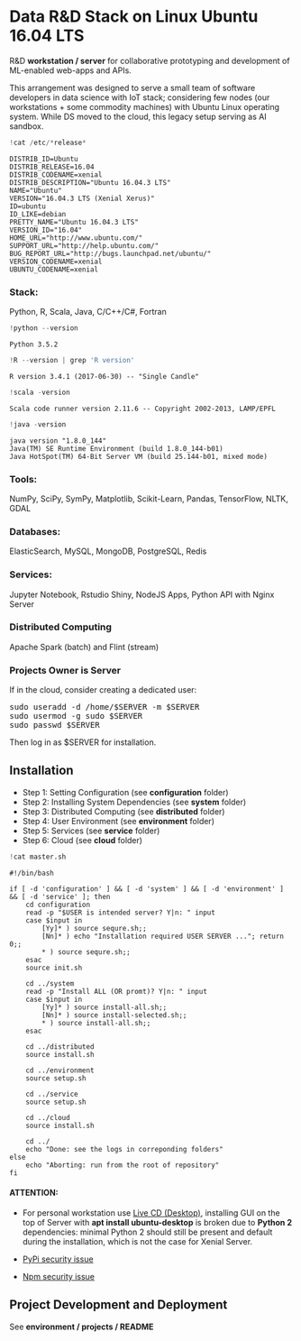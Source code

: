 
# Data R&D Stack on Linux Ubuntu 16.04 LTS
R&D **workstation / server** for collaborative prototyping and development of ML-enabled web-apps and APIs.

This arrangement was designed to serve a small team of software developers in data science with IoT stack;
considering few nodes (our workstations + some commodity machines) with Ubuntu Linux operating system. While DS moved to the cloud, this legacy setup serving as AI sandbox.


```python
!cat /etc/*release*
```

    DISTRIB_ID=Ubuntu
    DISTRIB_RELEASE=16.04
    DISTRIB_CODENAME=xenial
    DISTRIB_DESCRIPTION="Ubuntu 16.04.3 LTS"
    NAME="Ubuntu"
    VERSION="16.04.3 LTS (Xenial Xerus)"
    ID=ubuntu
    ID_LIKE=debian
    PRETTY_NAME="Ubuntu 16.04.3 LTS"
    VERSION_ID="16.04"
    HOME_URL="http://www.ubuntu.com/"
    SUPPORT_URL="http://help.ubuntu.com/"
    BUG_REPORT_URL="http://bugs.launchpad.net/ubuntu/"
    VERSION_CODENAME=xenial
    UBUNTU_CODENAME=xenial


### Stack:
Python, R, Scala, Java, C/C++/C#, Fortran


```python
!python --version
```

    Python 3.5.2



```python
!R --version | grep 'R version'
```

    R version 3.4.1 (2017-06-30) -- "Single Candle"



```python
!scala -version
```

    Scala code runner version 2.11.6 -- Copyright 2002-2013, LAMP/EPFL



```python
!java -version
```

    java version "1.8.0_144"
    Java(TM) SE Runtime Environment (build 1.8.0_144-b01)
    Java HotSpot(TM) 64-Bit Server VM (build 25.144-b01, mixed mode)


### Tools:
NumPy, SciPy, SymPy, Matplotlib, Scikit-Learn, Pandas, TensorFlow, NLTK, GDAL

### Databases:
ElasticSearch, MySQL, MongoDB, PostgreSQL, Redis

### Services:
Jupyter Notebook, Rstudio Shiny, NodeJS Apps, Python API with Nginx Server

### Distributed Computing
Apache Spark (batch) and Flint (stream)

### Projects Owner is Server
If in the cloud, consider creating a dedicated user:
<pre>
sudo useradd -d /home/$SERVER -m $SERVER
sudo usermod -g sudo $SERVER
sudo passwd $SERVER
</pre>
Then log in as $SERVER for installation.

## Installation
* Step 1: Setting Configuration (see **configuration** folder)
* Step 2: Installing System Dependencies (see **system** folder)
* Step 3: Distributed Computing (see **distributed** folder)
* Step 4: User Environment (see **environment** folder)
* Step 5: Services (see **service** folder)
* Step 6: Cloud  (see **cloud** folder)


```python
!cat master.sh
```

    #!/bin/bash
    
    if [ -d 'configuration' ] && [ -d 'system' ] && [ -d 'environment' ] && [ -d 'service' ]; then
        cd configuration
        read -p "$USER is intended server? Y|n: " input
        case $input in
            [Yy]* ) source sequre.sh;;
            [Nn]* ) echo "Installation required USER SERVER ..."; return 0;;
            * ) source sequre.sh;;
        esac
        source init.sh
    
        cd ../system
        read -p "Install ALL (OR promt)? Y|n: " input
        case $input in
            [Yy]* ) source install-all.sh;;
            [Nn]* ) source install-selected.sh;;
            * ) source install-all.sh;;
        esac
    
        cd ../distributed
        source install.sh
    
        cd ../environment
        source setup.sh
    
        cd ../service
        source setup.sh
    
        cd ../cloud
        source install.sh
    
        cd ../
        echo "Done: see the logs in correponding folders"
    else
        echo "Aborting: run from the root of repository"
    fi


#### ATTENTION:
* For personal workstation use [Live CD (Desktop)](http://releases.ubuntu.com/xenial), installing GUI on the top of Server with **apt install ubuntu-desktop** is broken due to **Python 2** dependencies: minimal Python 2 should still be present and default during the installation, which is not the case for Xenial Server.

* [PyPi security issue](https://www.bleepingcomputer.com/news/security/ten-malicious-libraries-found-on-pypi-python-package-index/)

* [Npm security issue](https://www.bleepingcomputer.com/news/security/javascript-packages-caught-stealing-environment-variables/)


## Project Development and Deployment
See **environment / projects / README**
